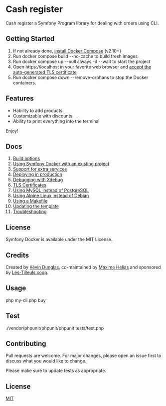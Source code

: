 ﻿# <a name="_v3li3w1go6tw"></a>**Cash register**
Cash register a Symfony Program library for dealing with orders using CLI.
## <a name="_74xs0bgwwcxs"></a>**Getting Started**
1. If not already done, [install Docker Compose](https://docs.docker.com/compose/install/) (v2.10+)
1. Run docker compose build --no-cache to build fresh images
1. Run docker compose up --pull always -d --wait to start the project
1. Open https://localhost in your favorite web browser and [accept the auto-generated TLS certificate](https://stackoverflow.com/a/15076602/1352334)
1. Run docker compose down --remove-orphans to stop the Docker containers.
## <a name="_nwllhnkkffv5"></a>**Features**
- Hability to add products
- Customizable with discounts
- Ability to print everything into the terminal

Enjoy!
## <a name="_qz99am25owzy"></a>**Docs**
1. [Build options](https://www.makeareadme.com/docs/build.md)
1. [Using Symfony Docker with an existing project](https://www.makeareadme.com/docs/existing-project.md)
1. [Support for extra services](https://www.makeareadme.com/docs/extra-services.md)
1. [Deploying in production](https://www.makeareadme.com/docs/production.md)
1. [Debugging with Xdebug](https://www.makeareadme.com/docs/xdebug.md)
1. [TLS Certificates](https://www.makeareadme.com/docs/tls.md)
1. [Using MySQL instead of PostgreSQL](https://www.makeareadme.com/docs/mysql.md)
1. [Using Alpine Linux instead of Debian](https://www.makeareadme.com/docs/alpine.md)
1. [Using a Makefile](https://www.makeareadme.com/docs/makefile.md)
1. [Updating the template](https://www.makeareadme.com/docs/updating.md)
1. [Troubleshooting](https://www.makeareadme.com/docs/troubleshooting.md)
## <a name="_s8uqgllkpm0o"></a>**License**
Symfony Docker is available under the MIT License.
## <a name="_w182g4kpsmmo"></a>**Credits**
Created by [Kévin Dunglas](https://dunglas.dev/), co-maintained by [Maxime Helias](https://twitter.com/maxhelias) and sponsored by [Les-Tilleuls.coop](https://les-tilleuls.coop/).
## <a name="_iz0oix4r1wlc"></a>**Usage**
php my-cli.php buy


## <a name="_nn6spek5btld"></a>**Test**
./vendor/phpunit/phpunit/phpunit tests/test.php 


## <a name="_nai05qyweude"></a>**Contributing**
Pull requests are welcome. For major changes, please open an issue first to discuss what you would like to change.

Please make sure to update tests as appropriate.
## <a name="_avmpq8d3u4xq"></a>**License**
[MIT](https://victordonetperis.com/)

